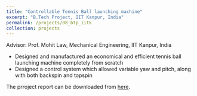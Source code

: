 ```yaml
---
title: "Controllable Tennis Ball launching machine"
excerpt: "B.Tech Project, IIT Kanpur, India"
permalink: /projects/08_btp_iitk
collection: projects
---
```

Advisor: Prof. Mohit Law, Mechanical Engineering, IIT Kanpur, India
* Designed and manufactured an economical and efficient tennis ball launching machine completely from scratch
* Designed a control system which allowed variable yaw and pitch, along with both backspin and topspin

The prroject report can be downloaded from <a href="/files/let_it_flow.pdf">here</a>.
